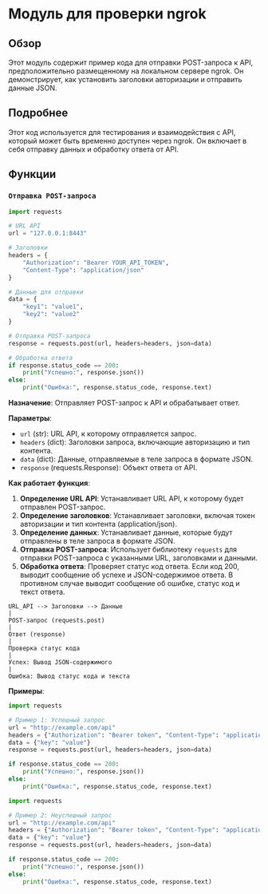 # Модуль для проверки ngrok

## Обзор

Этот модуль содержит пример кода для отправки POST-запроса к API, предположительно размещенному на локальном сервере ngrok. Он демонстрирует, как установить заголовки авторизации и отправить данные JSON.

## Подробнее

Этот код используется для тестирования и взаимодействия с API, который может быть временно доступен через ngrok. Он включает в себя отправку данных и обработку ответа от API.

## Функции

### `Отправка POST-запроса`

```python
import requests

# URL API
url = "127.0.0.1:8443"

# Заголовки
headers = {
    "Authorization": "Bearer YOUR_API_TOKEN",
    "Content-Type": "application/json"
}

# Данные для отправки
data = {
    "key1": "value1",
    "key2": "value2"
}

# Отправка POST-запроса
response = requests.post(url, headers=headers, json=data)

# Обработка ответа
if response.status_code == 200:
    print("Успешно:", response.json())
else:
    print("Ошибка:", response.status_code, response.text)
```

**Назначение**: Отправляет POST-запрос к API и обрабатывает ответ.

**Параметры**:
- `url` (str): URL API, к которому отправляется запрос.
- `headers` (dict): Заголовки запроса, включающие авторизацию и тип контента.
- `data` (dict): Данные, отправляемые в теле запроса в формате JSON.
- `response` (requests.Response): Объект ответа от API.

**Как работает функция**:

1. **Определение URL API**: Устанавливает URL API, к которому будет отправлен POST-запрос.
2. **Определение заголовков**: Устанавливает заголовки, включая токен авторизации и тип контента (application/json).
3. **Определение данных**: Устанавливает данные, которые будут отправлены в теле запроса в формате JSON.
4. **Отправка POST-запроса**: Использует библиотеку `requests` для отправки POST-запроса с указанными URL, заголовками и данными.
5. **Обработка ответа**: Проверяет статус код ответа. Если код 200, выводит сообщение об успехе и JSON-содержимое ответа. В противном случае выводит сообщение об ошибке, статус код и текст ответа.

```
URL_API --> Заголовки --> Данные
|
POST-запрос (requests.post)
|
Ответ (response)
|
Проверка статус кода
|
Успех: Вывод JSON-содержимого
|
Ошибка: Вывод статус кода и текста
```

**Примеры**:

```python
import requests

# Пример 1: Успешный запрос
url = "http://example.com/api"
headers = {"Authorization": "Bearer token", "Content-Type": "application/json"}
data = {"key": "value"}
response = requests.post(url, headers=headers, json=data)

if response.status_code == 200:
    print("Успешно:", response.json())
else:
    print("Ошибка:", response.status_code, response.text)
```

```python
import requests

# Пример 2: Неуспешный запрос
url = "http://example.com/api"
headers = {"Authorization": "Bearer token", "Content-Type": "application/json"}
data = {"key": "value"}
response = requests.post(url, headers=headers, json=data)

if response.status_code == 200:
    print("Успешно:", response.json())
else:
    print("Ошибка:", response.status_code, response.text)